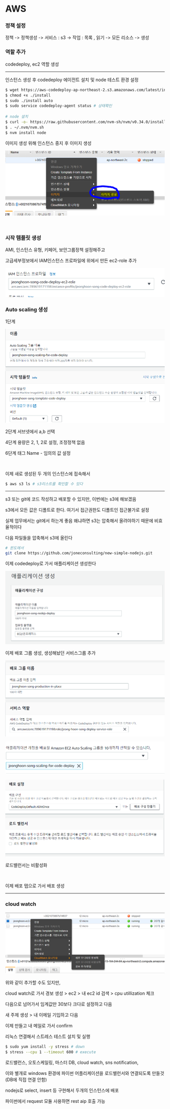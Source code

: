# AWS

### 정책 설정

정책 -> 정책생성 -> 서비스 : s3 -> 작업 : 목록 , 읽기 -> 모든 리소스 -> 생성

### 역할 추가

codedeploy, ec2 역할 생성

---



인스턴스 생성 후 codedeploy 에이전트 설치 및 node 테스트 환경 설정

```sh
$ wget https://aws-codedeploy-ap-northeast-2.s3.amazonaws.com/latest/install
$ chmod +x ./install
$ sudo ./install auto
$ sudo service codedeploy-agent status # 상태확인

# node 설치
$ curl -o- https://raw.githubusercontent.com/nvm-sh/nvm/v0.34.0/install.sh | bash
$ . ~/.nvm/nvm.sh
$ nvm install node
```



이미지 생성 위해 인스턴스 중지 후 이미지 생성

![image-20200819112157682](200819_aws_day1.assets/image-20200819112157682.png)

<br/>

### 시작 템플릿 생성

AMI, 인스턴스 유형, 키페어, 보안그룹정책 설정해주고

고급세부정보에서 IAM인스턴스 프로파일에 위에서 만든 ec2-role 추가

![image-20200819112924982](200819_aws_day1.assets/image-20200819112924982.png)

### Auto scaling 생성

1단계

![image-20200819113247000](200819_aws_day1.assets/image-20200819113247000.png)

2단계 서브넷에서 a,b 선택

4단계 용량은 2, 1, 2로 설정, 조정정책 없음

6단계 태그 Name - 임의의 값 설정

<br/>

이제 새로 생성된 두 개의 인스턴스에 접속해서

```sh
$ aws s3 ls # s3리스트를 확인할 수 있다
```

---

s3 또는 git에 코드 작성하고 배포할 수 있지만, 이번에는 s3에 해보겠음

s3에서 모든 값은 디폴트로 한다. 여기서 접근권한도 디폴트인 접근불가로 설정

실제 업무에서는 git에서 하는게 좋음 왜냐하면 s3는 압축해서 올려야하기 때문에 비효율적이다

다음 파일들을 압축해서 s3에 올린다

```sh
# 윈도에서
git clone https://github.com/joneconsulting/new-simple-nodejs.git
```

이제 codedeploy로 가서 애플리케이션 생성한다

![image-20200819115409116](200819_aws_day1.assets/image-20200819115409116.png)

이제 배포 그룹 생성, 생성해놨던 서비스그룹 추가

![image-20200819115604854](200819_aws_day1.assets/image-20200819115604854.png)



![image-20200819115817422](200819_aws_day1.assets/image-20200819115817422.png)



![image-20200819115825956](200819_aws_day1.assets/image-20200819115825956.png)

로드밸런서는 비활성화

<br/>

이제 배포 탭으로 가서 배포 생성

---

### cloud watch

![image-20200819132842555](200819_aws_day1.assets/image-20200819132842555.png)

위와 같이 추가할 수도 있지만,

cloud watch로 가서 경보 생성 > ec2 > 내 ec2 id 검색 > cpu utillization 체크

다음으로 넘어가서 임계값만 30보다 크다로 설정하고 다음

새 주제 생성 > 내 이메일 기입하고 다음

이제 만들고 내 메일로 가서 confirm

리눅스 연결해서 스트레스 테스트 설치 및 실행

```sh
$ sudo yum install -y stress # down
$ stress --cpu 1 --timeout 600 # execute
```



로드밸런스, 오토스케일링, 마스터 DB, cloud watch, sns notification, 

이와 별개로 windows 환경에 파이썬 어플리케이션을 로드밸런서와 연결되도록 만들것(DB에 직접 연결 안함)

nodejs로 select, insert 등 구현해서 두개의 인스턴스에 배포

파이썬에서 request 모듈 사용하면 rest aip 호출 가능